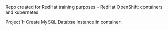 Repo created for RedHat training purposes - RedHat OpenShift: containers and kubernetes

Project 1:
Create MySQL Databse instance in container.

